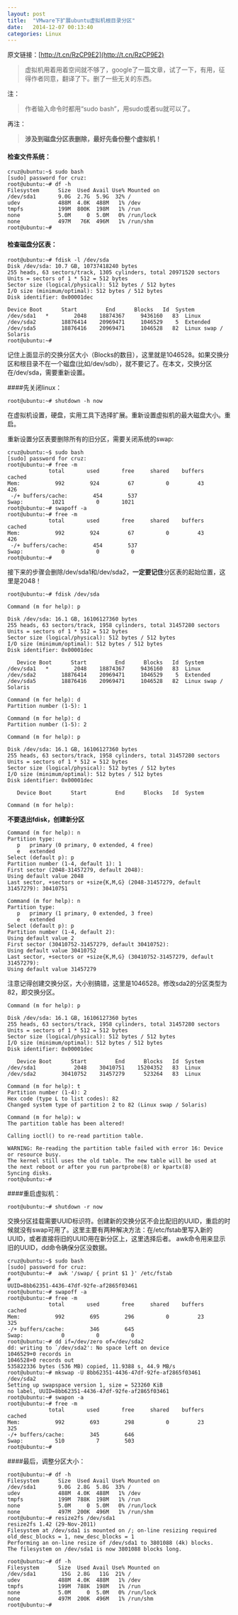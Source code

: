 ```yaml
---
layout: post
title:  "VMware下扩展ubuntu虚拟机根目录分区"
date:   2014-12-07 00:13:40
categories: Linux
---
```

原文链接：[http://t.cn/RzCP9E2](http://t.cn/RzCP9E2)

>虚拟机用着用着空间就不够了，google了一篇文章，试了一下，有用，征得作者同意，翻译了下。删了一些无关的东西。

注：

>作者输入命令时都用“sudo bash”，用sudo或者su就可以了。

再注：

>**涉及到磁盘分区表删除，最好先备份整个虚拟机！**

#### 检查文件系统： 

    cruz@ubuntu:~$ sudo bash
    [sudo] password for cruz: 
    root@ubuntu:~# df -h
    Filesystem      Size  Used Avail Use% Mounted on
    /dev/sda1       9.0G  2.7G  5.9G  32% /
    udev            488M  4.0K  488M   1% /dev
    tmpfs           199M  800K  198M   1% /run
    none            5.0M     0  5.0M   0% /run/lock
    none            497M   76K  496M   1% /run/shm
    root@ubuntu:~# 

#### 检查磁盘分区表： 

    root@ubuntu:~# fdisk -l /dev/sda
    Disk /dev/sda: 10.7 GB, 10737418240 bytes
    255 heads, 63 sectors/track, 1305 cylinders, total 20971520 sectors
    Units = sectors of 1 * 512 = 512 bytes
    Sector size (logical/physical): 512 bytes / 512 bytes
    I/O size (minimum/optimal): 512 bytes / 512 bytes
    Disk identifier: 0x00001dec
 
    Device Boot      Start         End      Blocks   Id  System
    /dev/sda1   *        2048    18874367     9436160   83  Linux
    /dev/sda2        18876414    20969471     1046529    5  Extended
    /dev/sda5        18876416    20969471     1046528   82  Linux swap / Solaris
    root@ubuntu:~# 

记住上面显示的交换分区大小（Blocks的数目），这里就是1046528。如果交换分区和根目录不在一个磁盘(比如/dev/sdb），就不要记了。在本文，交换分区在/dev/sda，需要重新设置。

####先关闭linux：

    root@ubuntu:~# shutdown -h now

在虚拟机设置，硬盘，实用工具下选择扩展。重新设置虚拟机的最大磁盘大小。重启。

重新设置分区表要删除所有的旧分区，需要关闭系统的swap:

    cruz@ubuntu:~$ sudo bash
    [sudo] password for cruz: 
    root@ubuntu:~# free -m
                 total       used       free     shared    buffers     cached
    Mem:           992        924         67          0         43        426
     -/+ buffers/cache:        454        537
    Swap:         1021          0       1021
    root@ubuntu:~# swapoff -a
    root@ubuntu:~# free -m
                 total       used       free     shared    buffers     cached
    Mem:           992        924         67          0         43        426
     -/+ buffers/cache:        454        537
    Swap:            0          0          0
    root@ubuntu:~# 

接下来的步骤会删除/dev/sda1和/dev/sda2，**一定要记住**分区表的起始位置，这里是2048！

    root@ubuntu:~# fdisk /dev/sda
 
    Command (m for help): p
 
    Disk /dev/sda: 16.1 GB, 16106127360 bytes
    255 heads, 63 sectors/track, 1958 cylinders, total 31457280 sectors
    Units = sectors of 1 * 512 = 512 bytes
    Sector size (logical/physical): 512 bytes / 512 bytes
    I/O size (minimum/optimal): 512 bytes / 512 bytes
    Disk identifier: 0x00001dec
 
       Device Boot      Start         End      Blocks   Id  System
    /dev/sda1   *        2048    18874367     9436160   83  Linux
    /dev/sda2        18876414    20969471     1046529    5  Extended
    /dev/sda5        18876416    20969471     1046528   82  Linux swap / Solaris
 
    Command (m for help): d
    Partition number (1-5): 1
 
    Command (m for help): d
    Partition number (1-5): 2
 
    Command (m for help): p
 
    Disk /dev/sda: 16.1 GB, 16106127360 bytes
    255 heads, 63 sectors/track, 1958 cylinders, total 31457280 sectors
    Units = sectors of 1 * 512 = 512 bytes
    Sector size (logical/physical): 512 bytes / 512 bytes
    I/O size (minimum/optimal): 512 bytes / 512 bytes
    Disk identifier: 0x00001dec
 
       Device Boot      Start         End      Blocks   Id  System
 
    Command (m for help): 

**不要退出fdisk，创建新分区**

    Command (m for help): n
    Partition type:
       p   primary (0 primary, 0 extended, 4 free)
       e   extended
    Select (default p): p
    Partition number (1-4, default 1): 1
    First sector (2048-31457279, default 2048): 
    Using default value 2048
    Last sector, +sectors or +size{K,M,G} (2048-31457279, default 31457279): 30410751
 
    Command (m for help): n
    Partition type:
       p   primary (1 primary, 0 extended, 3 free)
       e   extended
    Select (default p): p
    Partition number (1-4, default 2): 
    Using default value 2
    First sector (30410752-31457279, default 30410752): 
    Using default value 30410752
    Last sector, +sectors or +size{K,M,G} (30410752-31457279, default 31457279): 
    Using default value 31457279

注意记得创建交换分区，大小别搞错，这里是1046528。修改sda2的分区类型为82，即交换分区。

    Command (m for help): p
 
    Disk /dev/sda: 16.1 GB, 16106127360 bytes
    255 heads, 63 sectors/track, 1958 cylinders, total 31457280 sectors
    Units = sectors of 1 * 512 = 512 bytes
    Sector size (logical/physical): 512 bytes / 512 bytes
    I/O size (minimum/optimal): 512 bytes / 512 bytes
    Disk identifier: 0x00001dec
 
       Device Boot      Start         End      Blocks   Id  System
    /dev/sda1            2048    30410751    15204352   83  Linux
    /dev/sda2        30410752    31457279      523264   83  Linux
 
    Command (m for help): t
    Partition number (1-4): 2
    Hex code (type L to list codes): 82
    Changed system type of partition 2 to 82 (Linux swap / Solaris)
 
    Command (m for help): w
    The partition table has been altered!
 
    Calling ioctl() to re-read partition table.
 
    WARNING: Re-reading the partition table failed with error 16: Device or resource busy.
    The kernel still uses the old table. The new table will be used at
    the next reboot or after you run partprobe(8) or kpartx(8)
    Syncing disks.
    root@ubuntu:~# 

####重启虚拟机：

    root@ubuntu:~# shutdown -r now

交换分区挂载需要UUID标识符。创建新的交换分区不会比配旧的UUID，重启的时候就没有swap可用了。这里主要有两种解决方法：在/etc/fstab里写入新的UUID，或者直接将旧的UUID用在新分区上，这里选择后者。
awk命令用来显示旧的UUID，dd命令确保分区没数据。

    cruz@ubuntu:~$ sudo bash
    [sudo] password for cruz: 
    root@ubuntu:~#  awk '/swap/ { print $1 }' /etc/fstab
    #
    UUID=8bb62351-4436-47df-92fe-af2865f03461
    root@ubuntu:~# swapoff -a
    root@ubuntu:~# free -m
                 total       used       free     shared    buffers     cached
    Mem:           992        695        296          0         23        325
    -/+ buffers/cache:        346        645
    Swap:            0          0          0
    root@ubuntu:~# dd if=/dev/zero of=/dev/sda2
    dd: writing to `/dev/sda2': No space left on device
    1046529+0 records in
    1046528+0 records out
    535822336 bytes (536 MB) copied, 11.9388 s, 44.9 MB/s
    root@ubuntu:~# mkswap -U 8bb62351-4436-47df-92fe-af2865f03461 /dev/sda2
    Setting up swapspace version 1, size = 523260 KiB
    no label, UUID=8bb62351-4436-47df-92fe-af2865f03461
    root@ubuntu:~# swapon -a
    root@ubuntu:~# free -m
                 total       used       free     shared    buffers     cached
    Mem:           992        693        298          0         23        325
    -/+ buffers/cache:        345        646
    Swap:          510          7        503
    root@ubuntu:~#

####最后，调整分区大小：

    root@ubuntu:~# df -h
    Filesystem      Size  Used Avail Use% Mounted on
    /dev/sda1       9.0G  2.8G  5.8G  33% /
    udev            488M  4.0K  488M   1% /dev
    tmpfs           199M  788K  198M   1% /run
    none            5.0M     0  5.0M   0% /run/lock
    none            497M  200K  496M   1% /run/shm
    root@ubuntu:~# resize2fs /dev/sda1
    resize2fs 1.42 (29-Nov-2011)
    Filesystem at /dev/sda1 is mounted on /; on-line resizing required
    old_desc_blocks = 1, new_desc_blocks = 1
    Performing an on-line resize of /dev/sda1 to 3801088 (4k) blocks.
    The filesystem on /dev/sda1 is now 3801088 blocks long.
 
    root@ubuntu:~# df -h
    Filesystem      Size  Used Avail Use% Mounted on
    /dev/sda1        15G  2.8G   11G  21% /
    udev            488M  4.0K  488M   1% /dev
    tmpfs           199M  788K  198M   1% /run
    none            5.0M     0  5.0M   0% /run/lock
    none            497M  200K  496M   1% /run/shm
    root@ubuntu:~# 